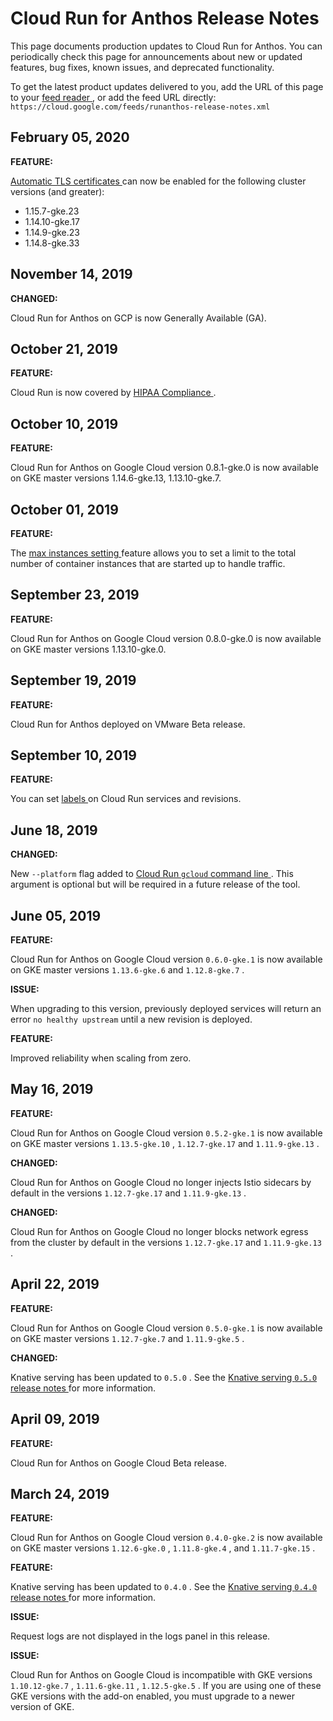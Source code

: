 #  Cloud Run for Anthos Release Notes

This page documents production updates to Cloud Run for Anthos. You can
periodically check this page for announcements about new or updated features,
bug fixes, known issues, and deprecated functionality.

To get the latest product updates delivered to you, add the URL of this page
to your [ feed reader
](https://wikipedia.org/wiki/Comparison_of_feed_aggregators) , or add the feed
URL directly: ` https://cloud.google.com/feeds/runanthos-release-notes.xml `

##  February 05, 2020

**FEATURE:**

[ Automatic TLS certificates ](https://cloud.google.com/run/docs/gke/auto-tls)
can now be enabled for the following cluster versions (and greater):

  * 1.15.7-gke.23 
  * 1.14.10-gke.17 
  * 1.14.9-gke.23 
  * 1.14.8-gke.33 

##  November 14, 2019

**CHANGED:**

Cloud Run for Anthos on GCP is now Generally Available (GA).

##  October 21, 2019

**FEATURE:**

Cloud Run is now covered by [ HIPAA Compliance
](https://cloud.google.com/security/compliance/hipaa/) .

##  October 10, 2019

**FEATURE:**

Cloud Run for Anthos on Google Cloud version 0.8.1-gke.0 is now available on
GKE master versions 1.14.6-gke.13, 1.13.10-gke.7.

##  October 01, 2019

**FEATURE:**

The [ max instances setting
](https://cloud.google.com/run/docs/configuring/max-instances) feature allows
you to set a limit to the total number of container instances that are started
up to handle traffic.

##  September 23, 2019

**FEATURE:**

Cloud Run for Anthos on Google Cloud version 0.8.0-gke.0 is now available on
GKE master versions 1.13.10-gke.0.

##  September 19, 2019

**FEATURE:**

Cloud Run for Anthos deployed on VMware Beta release.

##  September 10, 2019

**FEATURE:**

You can set [ labels ](https://cloud.google.com/run/docs/configuring/labels)
on Cloud Run services and revisions.

##  June 18, 2019

**CHANGED:**

New ` --platform ` flag added to [ Cloud Run ` gcloud ` command line
](https://cloud.google.com/sdk/gcloud/reference/beta/run/) . This argument is
optional but will be required in a future release of the tool.

##  June 05, 2019

**FEATURE:**

Cloud Run for Anthos on Google Cloud version ` 0.6.0-gke.1 ` is now available
on GKE master versions ` 1.13.6-gke.6 ` and ` 1.12.8-gke.7 ` .

**ISSUE:**

When upgrading to this version, previously deployed services will return an
error ` no healthy upstream ` until a new revision is deployed.

**FEATURE:**

Improved reliability when scaling from zero.

##  May 16, 2019

**FEATURE:**

Cloud Run for Anthos on Google Cloud version ` 0.5.2-gke.1 ` is now available
on GKE master versions ` 1.13.5-gke.10 ` , ` 1.12.7-gke.17 ` and `
1.11.9-gke.13 ` .

**CHANGED:**

Cloud Run for Anthos on Google Cloud no longer injects Istio sidecars by
default in the versions ` 1.12.7-gke.17 ` and ` 1.11.9-gke.13 ` .

**CHANGED:**

Cloud Run for Anthos on Google Cloud no longer blocks network egress from the
cluster by default in the versions ` 1.12.7-gke.17 ` and ` 1.11.9-gke.13 ` .

##  April 22, 2019

**FEATURE:**

Cloud Run for Anthos on Google Cloud version ` 0.5.0-gke.1 ` is now available
on GKE master versions ` 1.12.7-gke.7 ` and ` 1.11.9-gke.5 ` .

**CHANGED:**

Knative serving has been updated to ` 0.5.0 ` . See the [ Knative serving `
0.5.0 ` release notes
](https://github.com/knative/serving/releases/tag/v0.5.0) for more
information.

##  April 09, 2019

**FEATURE:**

Cloud Run for Anthos on Google Cloud Beta release.

##  March 24, 2019

**FEATURE:**

Cloud Run for Anthos on Google Cloud version ` 0.4.0-gke.2 ` is now available
on GKE master versions ` 1.12.6-gke.0 ` , ` 1.11.8-gke.4 ` , and `
1.11.7-gke.15 ` .

**FEATURE:**

Knative serving has been updated to ` 0.4.0 ` . See the [ Knative serving `
0.4.0 ` release notes
](https://github.com/knative/serving/releases/tag/v0.4.0) for more
information.

**ISSUE:**

Request logs are not displayed in the logs panel in this release.

**ISSUE:**

Cloud Run for Anthos on Google Cloud is incompatible with GKE versions `
1.10.12-gke.7 ` , ` 1.11.6-gke.11 ` , ` 1.12.5-gke.5 ` . If you are using one
of these GKE versions with the add-on enabled, you must upgrade to a newer
version of GKE.

